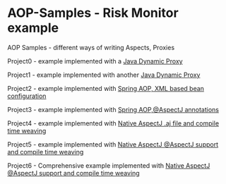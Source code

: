 AOP-Samples - Risk Monitor example
===========

AOP Samples - different ways of writing Aspects, Proxies

Project0 - example implemented with a [Java Dynamic Proxy](https://github.com/press0/aop-sampler/blob/master/project0/src/main/java/com/press/MyInvocationHandler.java)

Project1 - example implemented with another [Java Dynamic Proxy](https://github.com/press0/aop-sampler/blob/master/project1/src/main/java/org/bk/trade/proxy/RiskMonitorProxy.java)

Project2 - example implemented with [Spring AOP, XML based bean configuration](https://github.com/press0/aop-sampler/blob/master/project2/src/main/java/org/bk/trade/aspect/RiskMonitorAdvice.java)

Project3 - example implemented with [Spring AOP,@AspectJ annotations](https://github.com/press0/aop-sampler/blob/master/project3/src/main/java/org/bk/trade/aspect/AuditAspect.java)

Project4 - example implemented with [Native AspectJ .aj file and compile time weaving](https://github.com/press0/aop-sampler/blob/master/project4/src/main/java/org/bk/trade/aspect/AuditAspect.aj)

Project5 - example implemented with [Native AspectJ @AspectJ support and compile time weaving](https://github.com/press0/aop-sampler/blob/master/project5/src/main/java/org/bk/trade/aspect/AuditAspect.java)

Project6 - Comprehensive example implemented with [Native AspectJ @AspectJ support and compile time weaving](https://github.com/press0/aop-sampler/blob/master/project6/src/main/java/org/bk/trade/aspect/AuditAspect.java)
